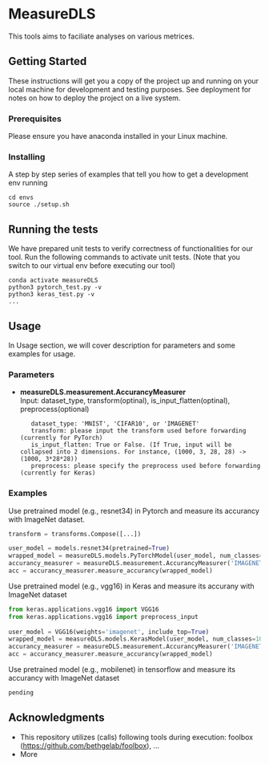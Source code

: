 # MeasureDLS

This tools aims to faciliate analyses on various metrices.

## Getting Started

These instructions will get you a copy of the project up and running on your local machine for development and testing purposes. See deployment for notes on how to deploy the project on a live system.

### Prerequisites

Please ensure you have anaconda installed in your Linux machine. 

### Installing

A step by step series of examples that tell you how to get a development env running

```
cd envs 
source ./setup.sh
```

## Running the tests

We have prepared unit tests to verify correctness of functionalities for our tool. Run the following commands to activate unit tests. (Note that you switch to our virtual env before executing our tool)

```
conda activate measureDLS
python3 pytorch_test.py -v
python3 keras_test.py -v 
...
```

## Usage 

In Usage section, we will cover description for parameters and some examples for usage. 

### Parameters 

-  <b>measureDLS.measurement.AccurancyMeasurer</b>  
   Input: dataset_type, transform(optinal), is_input_flatten(optinal), preprocess(optional)
          
          dataset_type: 'MNIST', 'CIFAR10', or 'IMAGENET'
          transform: please input the transform used before forwarding (currently for PyTorch) 
          is_input_flatten: True or False. (If True, input will be collapsed into 2 dimensions. For instance, (1000, 3, 28, 28) -> (1000, 3*28*28))
          preprocess: please specify the preprocess used before forwarding (currently for Keras)

### Examples 

Use pretrained model (e.g., resnet34) in Pytorch and measure its accurancy with ImageNet dataset. 

``` python 
transform = transforms.Compose([...])

user_model = models.resnet34(pretrained=True)
wrapped_model = measureDLS.models.PyTorchModel(user_model, num_classes=1000)
accurancy_measurer = measureDLS.measurement.AccurancyMeasurer('IMAGENET', transform, is_input_flatten=False)
acc = accurancy_measurer.measure_accurancy(wrapped_model)
```

Use pretrained model (e.g., vgg16) in Keras and measure its accurany with ImageNet dataset
``` python 
from keras.applications.vgg16 import VGG16
from keras.applications.vgg16 import preprocess_input
        
user_model = VGG16(weights='imagenet', include_top=True)
wrapped_model = measureDLS.models.KerasModel(user_model, num_classes=1000)
accurancy_measurer = measureDLS.measurement.AccurancyMeasurer('IMAGENET', is_input_flatten=False, preprocess=preprocess_input)
acc = accurancy_measurer.measure_accurancy(wrapped_model)
```

Use pretrained model (e.g., mobilenet) in tensorflow and measure its accurancy with ImageNet dataset
``` python 
pending
```

## Acknowledgments

* This repository utilizes (calls) following tools during execution: foolbox (https://github.com/bethgelab/foolbox), ...
* More 
